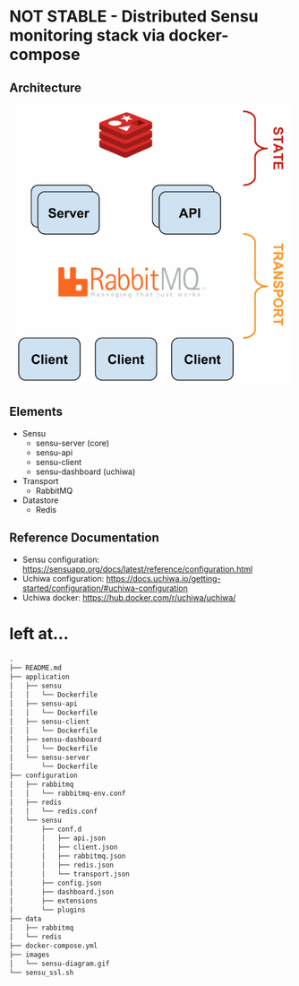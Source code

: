 # NOT STABLE - Distributed Sensu monitoring stack via docker-compose

## Architecture

![images/sensu-diagram.gif](images/sensu-diagram.gif)

## Elements

* Sensu
  * sensu-server (core)
  * sensu-api
  * sensu-client
  * sensu-dashboard (uchiwa)
* Transport
  * RabbitMQ
* Datastore
  * Redis

## Reference Documentation

* Sensu configuration: https://sensuapp.org/docs/latest/reference/configuration.html
* Uchiwa configuration: https://docs.uchiwa.io/getting-started/configuration/#uchiwa-configuration
* Uchiwa docker: https://hub.docker.com/r/uchiwa/uchiwa/

# left at...

```shell
.
├── README.md
├── application
│   ├── sensu
│   │   └── Dockerfile
│   ├── sensu-api
│   │   └── Dockerfile
│   ├── sensu-client
│   │   └── Dockerfile
│   ├── sensu-dashboard
│   │   └── Dockerfile
│   └── sensu-server
│       └── Dockerfile
├── configuration
│   ├── rabbitmq
│   │   └── rabbitmq-env.conf
│   ├── redis
│   │   └── redis.conf
│   └── sensu
│       ├── conf.d
│       │   ├── api.json
│       │   ├── client.json
│       │   ├── rabbitmq.json
│       │   ├── redis.json
│       │   └── transport.json
│       ├── config.json
│       ├── dashboard.json
│       ├── extensions
│       └── plugins
├── data
│   ├── rabbitmq
│   └── redis
├── docker-compose.yml
├── images
│   └── sensu-diagram.gif
└── sensu_ssl.sh
```
